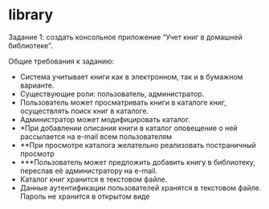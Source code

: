 # library
Задание 1: создать консольное приложение “Учет книг в домашней библиотеке”.

Общие требования к заданию:
+ Система учитывает книги как в электронном, так и в бумажном варианте.
+ Существующие роли: пользователь, администратор.
+ Пользователь может просматривать книги в каталоге книг, осуществлять поиск книг в каталоге.
+ Администратор может модифицировать каталог.
+ *При добавлении описания книги в каталог оповещение о ней рассылается на e-mail всем пользователям
+ **При просмотре каталога желательно реализовать постраничный просмотр
+ ***Пользователь может предложить добавить книгу в библиотеку, переслав её администратору на e-mail.
+ Каталог книг хранится в текстовом файле.
+ Данные аутентификации пользователей хранятся в текстовом файле. Пароль не хранится в открытом виде
